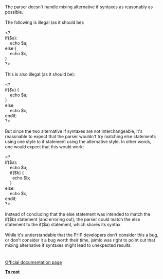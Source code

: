 # 




<div class="phpcode"><span class="html">
The parser doesn&apos;t handle mixing alternative if syntaxes as reasonably as possible.<br><br>The following is illegal (as it should be):<br><br>&lt;?<br>if($a):<br>&#xA0; &#xA0; echo $a;<br>else {<br>&#xA0; &#xA0; echo $c;<br>}<br>?&gt;<br><br>This is also illegal (as it should be):<br><br>&lt;?<br>if($a) {<br>&#xA0; &#xA0; echo $a;<br>}<br>else:<br>&#xA0; &#xA0; echo $c;<br>endif;<br>?&gt;<br><br>But since the two alternative if syntaxes are not interchangeable, it&apos;s reasonable to expect that the parser wouldn&apos;t try matching else statements using one style to if statement using the alternative style. In other words, one would expect that this would work:<br><br>&lt;?<br>if($a):<br>&#xA0; &#xA0; echo $a;<br>&#xA0; &#xA0; if($b) {<br>&#xA0; &#xA0; &#xA0; echo $b;<br>&#xA0; &#xA0; }<br>else:<br>&#xA0; &#xA0; echo $c;<br>endif;<br>?&gt;<br><br>Instead of concluding that the else statement was intended to match the if($b) statement (and erroring out), the parser could match the else statement to the if($a) statement, which shares its syntax.<br><br>While it&apos;s understandable that the PHP developers don&apos;t consider this a bug, or don&apos;t consider it a bug worth their time, jsimlo was right to point out that mixing alternative if syntaxes might lead to unexpected results.</span>
</div>
  

#

[Official documentation page](https://www.php.net/manual/en/control-structures.elseif.php)

**[To root](/)**